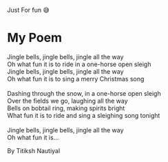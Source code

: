 Just For fun 😅
# My Poem 
Jingle bells, jingle bells, jingle all the way<br>
Oh what fun it is to ride in a one-horse open sleigh<br>
Jingle bells, jingle bells, jingle all the way<br>
Oh what fun it is to sing a merry Christmas song<br>
<br>
Dashing through the snow, in a one-horse open sleigh<br>
Over the fields we go, laughing all the way<br>
Bells on bobtail ring, making spirits bright<br>
What fun it is to ride and sing a sleighing song tonight<br>
<br>
Jingle bells, jingle bells, jingle all the way<br>
Oh what fun it is...

By Titiksh Nautiyal
